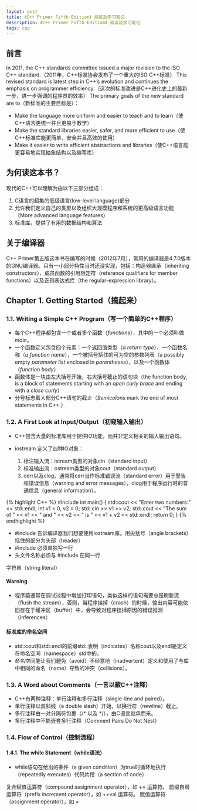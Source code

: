 ```yaml
---
layout: post
title: 《C++ Primer Fifth Edition》 阅读及学习笔记
description: 《C++ Primer Fifth Edition》 阅读及学习笔记
tags: cpp
---
```


## 前言

In 2011, the C++ standards committee issued a major revision to the ISO C++ standard.（2011年，C++标准协会发布了一个重大的ISO C++标准）
This revised standard is latest step in C++’s evolution and continues the emphasis on programmer efficiency.（这次的标准改进是C++进化史上的最新一步，进一步强调的程序员的效率）
The primary goals of the new standard are to（新标准的主要目标是）：

 * Make the language more uniform and easier to teach and to learn（使C++语言更统一并且更易于教学）  
 * Make the standard libraries easier, safer, and more efficient to use（使C++标准库能更简单、安全并且高效的使用）  
 * Make it easier to write efficient abstractions and libraries（使C++语言能更容易地实现抽象结构以及编写库）

## 为何读这本书？

现代的C++可以理解为由以下三部分组成：  

 1. C语言的超集的低级语言(low-level language)部分  
 2. 允许我们定义自己的类型以及组织大规模程序和系统的更高级语言功能（More advanced language features）  
 3. 标准库，提供了有用的数据结构和算法  

## 关于编译器
C++ Primer第五版这本书在编写的时候（2012年7月），常用的编译器是4.7.0版本的GNU编译器。只有一小部分特性当时还没实现，包括：构造器继承（inheriting constructors）、成员函数的引用限定符（reference qualifiers for member functions）以及正则表达式库（the regular-expression library）。

## Chapter 1. Getting Started（搞起来）

### 1.1. Writing a Simple C++ Program（写一个简单的C++程序）

 * 每个C++程序都包含一个或者多个函数（*functions*），其中的一个必须叫做*main*。
 * 一个函数定义包含四个元素：一个返回值类型（*a return type*），一个函数名称（*a function name*），一个被括号括住的可为空的参数列表（a possibly empty *parameter list* enclosed in *parentheses*），以及一个函数体（*function body*）
 * 函数体是一块由左大括号开始，右大括号截止的语句块（the function body, is a block of statements
starting with an *open curly brace* and ending with a *close curly*）
 * 分号标志着大部分C++语句的截止（*Semicolons* mark the end of most statements in C++.）

### 1.2. A First Look at Input/Output（初窥输入输出）

 * C++包含大量的标准库用于提供IO功能，而并非定义相关的输入输出语句。
 * iostream 定义了四种IO对象：  

 	1. 标注输入流：istream类型的对象cin（standard input）  
 	2. 标准输出流：ostream类型的对象cout（standard output）  
 	3. cerr以及clog，通常将cerr当作标准错误流（standard error）用于警告和错误信息（warning and error messages），clog用于程序运行时的普通信息（general information）。  


{% highlight C++ %}
#include <iostream>
int main()
{
	std::cout << "Enter two numbers:" << std::endl;
	int v1 = 0, v2 = 0;
	std::cin >> v1 >> v2;
	std::cout << "The sum of " << v1 << " and " << v2
	<< " is " << v1 + v2 << std::endl;
	return 0;
}
{% endhighlight %}

 * \#include <iostream> 告诉编译器我们想要使用iostream库。用尖括号（angle brackets）括住的部分为头部（header）  
 * \#include 必须单独写一行  
 * 头文件名称必须与 \#include 在同一行  

字符串（string literal）

#### Warning
 * 程序猿通常在调试过程中增加打印语句，类似这样的语句需要总是刷新流（flush the stream），否则，当程序挂掉（crash）的时候，输出内容可能依旧存在于缓冲区（buffer）中，会导致对程序挂掉原因的错误推测（inferences）


#### 标准库的命名空间
 * std::cout和std::endl的前缀std::表明（indicates）名称cout以及endl是定义在命名空间（namespace）std中的。
 * 命名空间能让我们避免（avoid）不经意地（inadvertent）定义和使用了与库中相同的命名（name）导致的冲突（collisions）。

### 1.3. A Word about Comments（一言以蔽C++注释）
 * C++有两种注释：单行注释和多行注释（single-line and paired）。
 * 单行注释以双斜线（a double slash）开始，以换行符（newline）截止。
 * 多行注释由一对分隔符包裹（/\* 以及 \*/），由C语言继承而来。
 * 多行注释中不能嵌套多行注释（Comment Pairs Do Not Nest）

### 1.4. Flow of Control（控制流程）

#### 1.4.1. The while Statement（while语法）
 * while语句在给出的条件（a given condition）为true时循环地执行（repeatedly executes）代码片段（a section of code）

复合赋值运算符（compound assignment operator），如 += 运算符。
前缀自增运算符（prefix increment operator），如 ++val 运算符。
赋值运算符（assignment operator），如 = 
